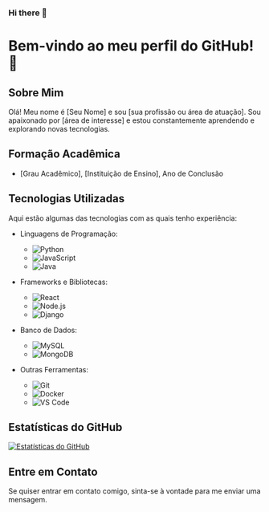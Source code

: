### Hi there 👋

<!--
**kleber86/kleber86** is a ✨ _special_ ✨ repository because its `README.md` (this file) appears on your GitHub profile.

Here are some ideas to get you started:

- 🔭 I’m currently working on ...
- 🌱 I’m currently learning ...
- 👯 I’m looking to collaborate on ...
- 🤔 I’m looking for help with ...
- 💬 Ask me about ...
- 📫 How to reach me: ...
- 😄 Pronouns: ...
- ⚡ Fun fact: ...
-->
# Bem-vindo ao meu perfil do GitHub! 👋

## Sobre Mim
Olá! Meu nome é [Seu Nome] e sou [sua profissão ou área de atuação]. Sou apaixonado por [área de interesse] e estou constantemente aprendendo e explorando novas tecnologias.

## Formação Acadêmica
- [Grau Acadêmico], [Instituição de Ensino], Ano de Conclusão

## Tecnologias Utilizadas
Aqui estão algumas das tecnologias com as quais tenho experiência:

- Linguagens de Programação:
  - ![Python](https://img.shields.io/badge/-Python-3776AB?style=flat-square&logo=python&logoColor=white)
  - ![JavaScript](https://img.shields.io/badge/-JavaScript-F7DF1E?style=flat-square&logo=javascript&logoColor=black)
  - ![Java](https://img.shields.io/badge/-Java-007396?style=flat-square&logo=java&logoColor=white)

- Frameworks e Bibliotecas:
  - ![React](https://img.shields.io/badge/-React-61DAFB?style=flat-square&logo=react&logoColor=white)
  - ![Node.js](https://img.shields.io/badge/-Node.js-339933?style=flat-square&logo=node.js&logoColor=white)
  - ![Django](https://img.shields.io/badge/-Django-092E20?style=flat-square&logo=django&logoColor=white)

- Banco de Dados:
  - ![MySQL](https://img.shields.io/badge/-MySQL-4479A1?style=flat-square&logo=mysql&logoColor=white)
  - ![MongoDB](https://img.shields.io/badge/-MongoDB-47A248?style=flat-square&logo=mongodb&logoColor=white)

- Outras Ferramentas:
  - ![Git](https://img.shields.io/badge/-Git-F05032?style=flat-square&logo=git&logoColor=white)
  - ![Docker](https://img.shields.io/badge/-Docker-2496ED?style=flat-square&logo=docker&logoColor=white)
  - ![VS Code](https://img.shields.io/badge/-VS%20Code-007ACC?style=flat-square&logo=visual-studio-code&logoColor=white)

## Estatísticas do GitHub
[![Estatísticas do GitHub](https://github-readme-stats.vercel.app/api?username=kleber86&show_icons=true&theme=radical)](https://github.com/kleber86)

## Entre em Contato
Se quiser entrar em contato comigo, sinta-se à vontade para me enviar uma mensagem.

